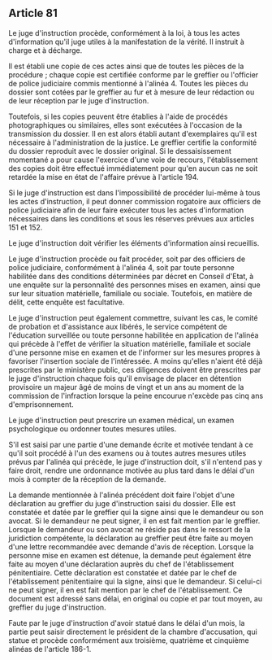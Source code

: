 Article 81
----
Le juge d'instruction procède, conformément à la loi, à tous les actes
d'information qu'il juge utiles à la manifestation de la vérité. Il instruit à
charge et à décharge.

Il est établi une copie de ces actes ainsi que de toutes les pièces de la
procédure ; chaque copie est certifiée conforme par le greffier ou l'officier de
police judiciaire commis mentionné à l'alinéa 4. Toutes les pièces du dossier
sont cotées par le greffier au fur et à mesure de leur rédaction ou de leur
réception par le juge d'instruction.

Toutefois, si les copies peuvent être établies à l'aide de procédés
photographiques ou similaires, elles sont exécutées à l'occasion de la
transmission du dossier. Il en est alors établi autant d'exemplaires qu'il est
nécessaire à l'administration de la justice. Le greffier certifie la conformité
du dossier reproduit avec le dossier original. Si le dessaisissement momentané a
pour cause l'exercice d'une voie de recours, l'établissement des copies doit
être effectué immédiatement pour qu'en aucun cas ne soit retardée la mise en
état de l'affaire prévue à l'article 194.

Si le juge d'instruction est dans l'impossibilité de procéder lui-même à tous
les actes d'instruction, il peut donner commission rogatoire aux officiers de
police judiciaire afin de leur faire exécuter tous les actes d'information
nécessaires dans les conditions et sous les réserves prévues aux articles 151 et
152.

Le juge d'instruction doit vérifier les éléments d'information ainsi recueillis.

Le juge d'instruction procède ou fait procéder, soit par des officiers de police
judiciaire, conformément à l'alinéa 4, soit par toute personne habilitée dans
des conditions déterminées par décret en Conseil d'Etat, à une enquête sur la
personnalité des personnes mises en examen, ainsi que sur leur situation
matérielle, familiale ou sociale. Toutefois, en matière de délit, cette enquête
est facultative.

Le juge d'instruction peut également commettre, suivant les cas, le comité de
probation et d'assistance aux libérés, le service compétent de l'éducation
surveillée ou toute personne habilitée en application de l'alinéa qui précède à
l'effet de vérifier la situation matérielle, familiale et sociale d'une personne
mise en examen et de l'informer sur les mesures propres à favoriser l'insertion
sociale de l'intéressée. A moins qu'elles n'aient été déjà prescrites par le
ministère public, ces diligences doivent être prescrites par le juge
d'instruction chaque fois qu'il envisage de placer en détention provisoire un
majeur âgé de moins de vingt et un ans au moment de la commission de
l'infraction lorsque la peine encourue n'excède pas cinq ans d'emprisonnement.

Le juge d'instruction peut prescrire un examen médical, un examen psychologique
ou ordonner toutes mesures utiles.

S'il est saisi par une partie d'une demande écrite et motivée tendant à ce qu'il
soit procédé à l'un des examens ou à toutes autres mesures utiles prévus par
l'alinéa qui précède, le juge d'instruction doit, s'il n'entend pas y faire
droit, rendre une ordonnance motivée au plus tard dans le délai d'un mois à
compter de la réception de la demande.

La demande mentionnée à l'alinéa précédent doit faire l'objet d'une déclaration
au greffier du juge d'instruction saisi du dossier. Elle est constatée et datée
par le greffier qui la signe ainsi que le demandeur ou son avocat. Si le
demandeur ne peut signer, il en est fait mention par le greffier. Lorsque le
demandeur ou son avocat ne réside pas dans le ressort de la juridiction
compétente, la déclaration au greffier peut être faite au moyen d'une lettre
recommandée avec demande d'avis de réception. Lorsque la personne mise en examen
est détenue, la demande peut également être faite au moyen d'une déclaration
auprès du chef de l'établissement pénitentiaire. Cette déclaration est constatée
et datée par le chef de l'établissement pénitentiaire qui la signe, ainsi que le
demandeur. Si celui-ci ne peut signer, il en est fait mention par le chef de
l'établissement. Ce document est adressé sans délai, en original ou copie et par
tout moyen, au greffier du juge d'instruction.

Faute par le juge d'instruction d'avoir statué dans le délai d'un mois, la
partie peut saisir directement le président de la chambre d'accusation, qui
statue et procède conformément aux troisième, quatrième et cinquième alinéas de
l'article 186-1.
